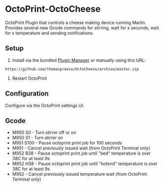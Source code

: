 # OctoPrint-OctoCheese

OctoPrint Plugin that controls a cheese making device running Marlin. Provides several new Gcode commands for stirring, wait for x seconds, wait for x temperature and sending notifications.

## Setup

1. Install via the bundled [Plugin Manager](https://github.com/foosel/OctoPrint/wiki/Plugin:-Plugin-Manager)
or manually using this URL:

```
https://github.com/thomaspreece/OctoCheese/archive/master.zip
```

1. Restart OctoPrint

## Configuration

Configure via the OctoPrint settings UI.

## Gcode

- M950 S0   - Turn stirrer off or on
- M950 S1   - Turn stirrer on
- M951 S100 - Pause octoprint print job for 100 seconds
- M951      - Cancel previously issued wait (from OctoPrint Terminal only)
- M952 B38  - Pause octoprint print job until "bed" temperature is over 38C for at least 9s
- M952 H38  - Pause octoprint print job until "hotend" temperature is over 38C for at least 9s
- M952      - Cancel previously issued temperature wait (from OctoPrint Terminal only)
